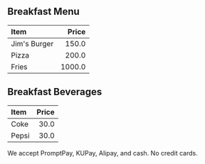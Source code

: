 ## Breakfast Menu

| Item                                   | Price |
|:---------------------------------------|------:|
| Jim's Burger                           |  150.0|
| Pizza                                  |  200.0|
| Fries                                  | 1000.0|

## Breakfast Beverages

| Item                                   | Price |
|:---------------------------------------|------:|
| Coke                                   | 30.0  |
| Pepsi                                  | 30.0  |








We accept PromptPay, KUPay, Alipay, and cash. No credit cards.
